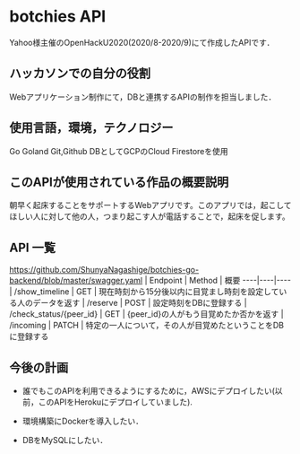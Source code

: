 # botchies API
Yahoo様主催のOpenHackU2020(2020/8-2020/9)にて作成したAPIです．

## ハッカソンでの自分の役割
Webアプリケーション制作にて，DBと連携するAPIの制作を担当しました．

## 使用言語，環境，テクノロジー
Go
Goland
Git,Github
DBとしてGCPのCloud Firestoreを使用

## このAPIが使用されている作品の概要説明
朝早く起床することをサポートするWebアプリです。このアプリでは，起こしてほしい人に対して他の人，つまり起こす人が電話することで，起床を促します。

## API 一覧
https://github.com/ShunyaNagashige/botchies-go-backend/blob/master/swagger.yaml
| Endpoint | Method | 概要
----|----|---- 
| /show_timeline | GET | 現在時刻から15分後以内に目覚まし時刻を設定している人のデータを返す
| /reserve | POST |	設定時刻をDBに登録する
| /check_status/{peer_id} | GET | {peer_id}の人がもう目覚めたか否かを返す
| /incoming | PATCH | 特定の一人について，その人が目覚めたということをDBに登録する

## 今後の計画
- 誰でもこのAPIを利用できるようにするために，AWSにデプロイしたい(以前，このAPIをHerokuにデプロイしていました).
- 環境構築にDockerを導入したい．

- DBをMySQLにしたい．